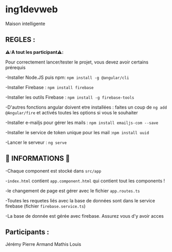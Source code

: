 # ing1devweb
Maison intelligente
## REGLES : 

**⚠️:A tout les participant⚠️:** 

Pour correctement lancer/tester le projet, vous devez avoir certains prérequis 

-Installer Node.JS puis npm: ``npm install -g @angular/cli``

-Installer Firebase : ``npm install firebase``

-Installer les outils Firebase : ``npm install -g firebase-tools``

-D'autres fonctions angular doivent etre installées : faites un coup de ``ng add @Angular/fire`` et activés toutes les options si vous le souhaiter

-Installer e-mailjs pour gérer les mails : ``npm install emailjs-com --save``

-Installer le service de token unique pour les mail  :``npm install uuid``

-Lancer le serveur : ``ng serve``

## 📖 INFORMATIONS 📖

-Chaque component est stocké dans ``src/app``

-``index.html`` contient ``app.component.html`` qui contient tout les components !

-le changement de page est gérer avec le fichier ``app.routes.ts``

-Toutes les requetes liés avec la base de données sont dans le service firebase (fichier ``firebase.service.ts``)

-La base de donnée est gérée avec firebase. Assurez vous d'y avoir acces

## Participants :
Jérémy
Pierre
Armand 
Mathis
Louis
